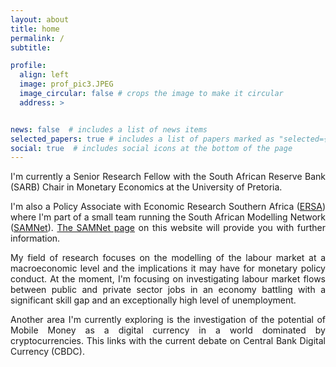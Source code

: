 ```yaml
---
layout: about
title: home
permalink: /
subtitle:

profile:
  align: left
  image: prof_pic3.JPEG
  image_circular: false # crops the image to make it circular
  address: >


news: false  # includes a list of news items
selected_papers: true # includes a list of papers marked as "selected={true}"
social: true  # includes social icons at the bottom of the page
---
```




<p align="justify"> I'm currently a Senior Research Fellow with the South African Reserve Bank (SARB) Chair in Monetary Economics at the University of Pretoria.</p>

<p align="justify">I'm also a Policy Associate with Economic Research Southern Africa (<a href="https://econrsa.org">ERSA</a>) where I'm part of a small team running the South African Modelling Network (<a href="https://samnet.org.za">SAMNet</a>). <a href="/samnet/">The SAMNet page</a> on this website will provide you with further information.</p>

<p align="justify"> My field of research focuses on the modelling of the labour market at a macroeconomic level and the implications it may have for monetary policy conduct. At the moment, I'm focusing on investigating labour market flows between public and private sector jobs in an economy battling with a significant skill gap and an exceptionally high level of unemployment.</p>

<p align="justify"> Another area I'm currently exploring is the investigation of the potential of Mobile Money as a digital currency in a world dominated by cryptocurrencies. This links with the current debate on Central Bank Digital Currency (CBDC).</p>
